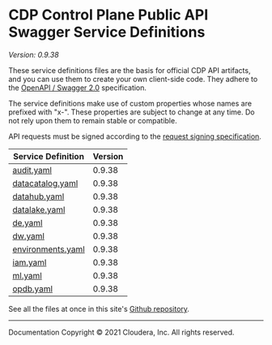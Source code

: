 # CDP Control Plane Public API Swagger Service Definitions

*Version: 0.9.38*

These service definitions files are the basis for official CDP API artifacts,
and you can use them to create your own client-side code. They adhere to the
[OpenAPI / Swagger 2.0](https://swagger.io/specification/v2/) specification.

The service definitions make use of custom properties whose names are prefixed
with "x-". These properties are subject to change at any time. Do not rely upon
them to remain stable or compatible.

API requests must be signed according to the
[request signing specification](request_signing.md).

| Service Definition | Version |
| --- | --- |
| [audit.yaml](./audit.yaml) | 0.9.38 |
| [datacatalog.yaml](./datacatalog.yaml) | 0.9.38 |
| [datahub.yaml](./datahub.yaml) | 0.9.38 |
| [datalake.yaml](./datalake.yaml) | 0.9.38 |
| [de.yaml](./de.yaml) | 0.9.38 |
| [dw.yaml](./dw.yaml) | 0.9.38 |
| [environments.yaml](./environments.yaml) | 0.9.38 |
| [iam.yaml](./iam.yaml) | 0.9.38 |
| [ml.yaml](./ml.yaml) | 0.9.38 |
| [opdb.yaml](./opdb.yaml) | 0.9.38 |

See all the files at once in this site's
[Github repository](https://github.com/cloudera/cdp-dev-docs/tree/master/api-docs/swagger).

----

Documentation Copyright © 2021 Cloudera, Inc. All rights reserved.

